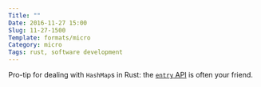 ```yaml
---
Title: ""
Date: 2016-11-27 15:00
Slug: 11-27-1500
Template: formats/micro
Category: micro
Tags: rust, software development
---
```


Pro-tip for dealing with `HashMap`s in Rust: the [`entry` API][entry] is often your friend.

[entry]: https://doc.rust-lang.org/1.13.0/std/collections/hash_map/enum.Entry.html
